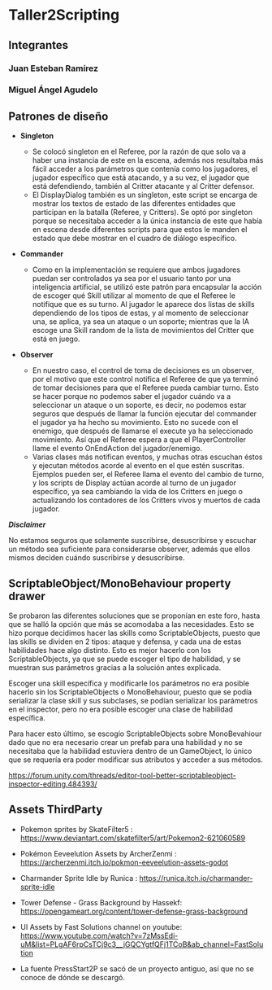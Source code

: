 # Taller2Scripting
 
## Integrantes
### Juan Esteban Ramírez
### Miguel Ángel Agudelo 


## Patrones de diseño

- **Singleton**
  - Se colocó singleton en el Referee, por la razón de que solo va a haber una instancia de este en la escena, además nos resultaba más fácil acceder a los parámetros que contenía como los jugadores, el jugador específico que está atacando, y a su vez, el jugador que está defendiendo, también al Critter atacante y al Critter defensor.
  - El DisplayDialog también es un singleton, este script se encarga de mostrar los textos de estado de las diferentes entidades que participan en la batalla (Referee, y Critters). Se optó por singleton porque se necesitaba acceder a la única instancia de este que había en escena desde diferentes scripts para que estos le manden el estado que debe mostrar en el cuadro de diálogo específico.

- **Commander**
  - Como en la implementación se requiere que ambos jugadores puedan ser controlados ya sea por el usuario tanto por una inteligencia artificial, se utilizó este patrón para encapsular la acción de escoger qué Skill utilizar al momento de que el Referee le notifique que es su turno. Al jugador le aparece dos listas de 
skills dependiendo de los tipos de estas, y al momento de seleccionar una, se aplica, ya sea un ataque o un soporte; mientras que la IA escoge una Skill random de la lista de movimientos del Critter que está en juego.

- **Observer**
  - En nuestro caso, el control de toma de decisiones es un observer, por el motivo que este control notifica el Referee de que ya terminó de tomar decisiones para que el Referee pueda cambiar turno. Esto se hacer porque no podemos saber el jugador cuándo va a seleccionar un ataque o un soporte, es decir, no podemos estar seguros que después de llamar la función ejecutar del commander el jugador ya ha hecho su movimiento. Esto no sucede con el enemigo, que después de llamarse el execute ya ha seleccionado movimiento. Así que el Referee espera a que el PlayerController llame el evento OnEndAction del jugador/enemigo.
  - Varias clases más notifican eventos, y muchas otras escuchan éstos y ejecutan métodos acorde al evento en el que estén suscritas. Ejemplos pueden ser, el Referee llama el evento del cambio de turno, y los scripts de Display actúan acorde al turno de un jugador específico, ya sea cambiando la vida de los Critters en juego o actualizando los contadores de los Critters vivos y muertos de cada jugador. 
 
***Disclaimer***

No estamos seguros que solamente suscribirse, desuscribirse y escuchar un método sea suficiente para considerarse observer, además que ellos mismos deciden cuándo suscribirse y desuscribirse.


## ScriptableObject/MonoBehaviour property drawer

Se probaron las diferentes soluciones que se proponían en este foro, hasta que se halló la opción que más se acomodaba a las necesidades.
Esto se hizo porque decidimos hacer las skills como ScriptableObjects, puesto que las skills se dividen en 2 tipos: ataque y defensa, y cada una de estas habilidades hace algo distinto. Esto es mejor hacerlo con los ScriptableObjects, ya que se puede escoger el tipo de habilidad, y se muestran sus parámetros gracias a la solución antes explicada.

Escoger una skill específica y modificarle los parámetros no era posible hacerlo sin los ScriptableObjects o MonoBehaviour, puesto que se podía serializar la clase skill y sus subclases, se podían serializar los parámetros en el inspector, pero no era posible escoger una clase de habilidad específica.

Para hacer esto último, se escogío ScriptableObjects sobre MonoBevahiour dado que no era necesario crear un prefab para una habilidad y no se necesitaba que la habilidad estuviera dentro de un GameObject, lo único que se requería era poder modificar sus atributos y acceder a sus métodos.

https://forum.unity.com/threads/editor-tool-better-scriptableobject-inspector-editing.484393/


## Assets ThirdParty

* Pokemon sprites by SkateFilter5 : https://www.deviantart.com/skatefilter5/art/Pokemon2-621060589

* Pokémon Eeveelution Assets by ArcherZenmi : https://archerzenmi.itch.io/pokmon-eeveelution-assets-godot

* Charmander Sprite Idle by Runica : https://runica.itch.io/charmander-sprite-idle

* Tower Defense - Grass Background by Hassekf: https://opengameart.org/content/tower-defense-grass-background

* UI Assets by Fast Solutions channel on youtube: https://www.youtube.com/watch?v=7zMssEdi-uM&list=PLgAF6rpCsTCj9c3__jGQCYgtfQFj1TCoB&ab_channel=FastSolution

* La fuente PressStart2P se sacó de un proyecto antiguo, así que no se conoce de dónde se descargó.
